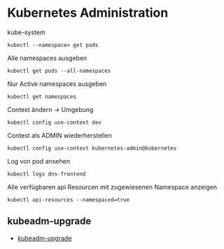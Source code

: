 # Kubernetes Administration

kube-system

`kubectl --namespace= get pods`

Alle namespaces ausgeben

`kubectl get pods --all-namespaces`

Nur Active namespaces ausgeben

`kubectl get namespaces`

Context ändern -> Umgebung

`kubectl config use-context dev`

Contest als ADMIN wiederherstellen

`kubectl config use-context kubernetes-admin@kubernetes`

Log von pod ansehen

`kubectl logs dns-frontend`

Alle verfügbaren api Resourcen mit zugewiesenen Namespace anzeigen

`kubectl api-resources --namespaced=true`

## kubeadm-upgrade

* [kubeadm-upgrade](https://kubernetes.io/docs/reference/setup-tools/kubeadm/kubeadm-upgrade/)